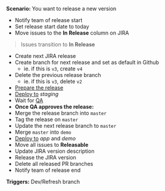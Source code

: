 **Scenario:** You want to release a new version

- Notify team of release start
- Set release start date to today
- Move issues to the **In Release** column on JIRA

> Issues transition to **In Release**

- Create next JIRA release
- Create branch for next release and set as default in Github
   - ie. if this is `v3`, create `v4`
- Delete the previous release branch
   - ie. if this is `v3`, delete `v2`
- [Prepare the release](../process/Release%20Candidate%20Preparation.md)
- [Deploy to](../process/Deployment) *staging*
- Wait for [QA](../process/QA.md)
- **Once QA approves the release:**
- Merge the release branch into `master`
- Tag the release on `master`
- Update the next release branch to `master`
- Merge `master` into `demo`
- [Deploy to](../process/Deployment.md) *app* and *demo*
- Move all issues to **Releasable**
- Update JIRA version description
- Release the JIRA version
- Delete all released PR branches
- Notify team of release end

**Triggers:** Dev/Refresh branch
